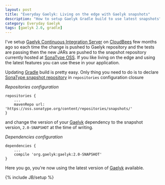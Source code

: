 ```yaml
---
layout: post
title: "Everyday Gaelyk: Living on the edge with Gaelyk snapshots"
description: "How to setup Gaelyk Gradle build to use latest snapshots"
category: Everyday Gaelyk
tags: [gaelyk 2.0, gradle]
---
```


I've setup [Gaelyk Continuous Integration Server](https://gaelyk.ci.cloudbees.com/) on [CloudBees](http://www.cloudbees.com) few months ago so each time
the change is pushed to Gaelyk repository and the tests are passing then the new JARs are pushed to the snapshot repository currently hosted at
[SonaType OSS](https://oss.sonatype.org/content/repositories/snapshots/). If you like living on the edge and using the latest features you can 
use these in your application.

<!--more-->

Updating [Gradle](http://www.gradle.org) build is pretty easy. Only thing you need to do is to declare
[SonaType snapshot repository](https://oss.sonatype.org/content/repositories/snapshots/) in `repositories` configuration closure

*Repositories configuration*

    repositories {
        ...
        mavenRepo url: 'https://oss.sonatype.org/content/repositories/snapshots/'
    }

and change the version of your [Gaelyk](http://gaelyk.appspot.com) dependency to the snapshot version, `2.0-SNAPSHOT` at the time of writing.

*Dependencies configuration*

    dependencies {
        ...
        compile 'org.gaelyk:gaelyk:2.0-SNAPSHOT'
    }

Here you go, you're now using the latest version of [Gaelyk](http://gaelyk.appspot.com) available.

{% include JB/setup %}
